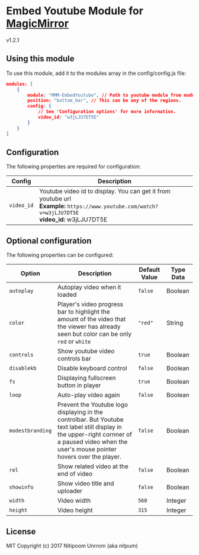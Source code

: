 # Embed Youtube Module for [MagicMirror](https://github.com/MichMich/MagicMirror)

v1.2.1

## Using this module
To use this module, add it to the modules array in the config/config.js file:
```JSON
modules: [
	{
		module: "MMM-EmbedYoutube", // Path to youtube module from modules folder Exmaple: MagicMirror/modules/custom/MMM-EmbedYoutube/ so it's custom/MMM-EmbedYoutube
		position: "bottom_bar",	// This can be any of the regions.
		config: {
			// See 'Configuration options' for more information.
			video_id: "w3jLJU7DT5E"
		}
	}
]
```
## Configuration
The following properties are required for configuration:

| Config | Description
| ------ | ---------------------------------------------------------------------
| `video_id`| Youtube video id to display. You can get it from youtube url <br> **Example:** `https://www.youtube.com/watch?v=w3jLJU7DT5E` <br>**video_id:** w3jLJU7DT5E


## Optional configuration
The following properties can be configured:

| Option | Description	| Default Value | Type Data
| ------ | --------------------------------------------------------------------- | ------- | ------
| `autoplay` | Autoplay video when it loaded | ``false`` | Boolean
| `color` | Player's video progress bar to highlight the amount of the video that the viewer has already seen but color can be only `red` or `white` | ``"red"`` | String
| `controls` | Show youtube video controls bar | ``true`` | Boolean
| `disablekb` | Disable keyboard control | ``false`` | Boolean
| `fs` | Displaying fullscreen button in player | ``true`` | Boolean
| `loop` | Auto-play video again | ``false`` | Boolean
| `modestbranding` | Prevent the Youtube logo displaying in the controlbar. But Youtube text label still display in the upper-right cornner of a paused video when the user's mouse pointer hovers over the player. | ``false`` | Boolean
| `rel` | Show related video at the end of video | ``false`` | Boolean
| `showinfo` | Show video title and uploader | ``false`` | Boolean
| `width` | Video width | ``560`` | Integer
| `height` | Video height | ``315`` | Integer

## License
MIT Copyright (c) 2017 Nitipoom Unrrom (aka nitpum)